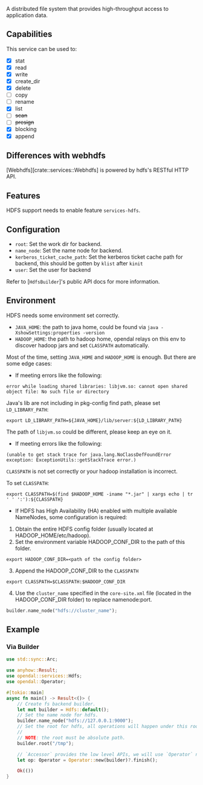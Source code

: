 A distributed file system that provides high-throughput access to application data.

## Capabilities

This service can be used to:

- [x] stat
- [x] read
- [x] write
- [x] create_dir
- [x] delete
- [ ] copy
- [ ] rename
- [x] list
- [ ] ~~scan~~
- [ ] ~~presign~~
- [x] blocking
- [x] append

## Differences with webhdfs

[Webhdfs][crate::services::Webhdfs] is powered by hdfs's RESTful HTTP API.

## Features

HDFS support needs to enable feature `services-hdfs`.

## Configuration

- `root`: Set the work dir for backend.
- `name_node`: Set the name node for backend.
- `kerberos_ticket_cache_path`: Set the kerberos ticket cache path for backend, this should be gotten by `klist` after `kinit`
- `user`: Set the user for backend

Refer to [`HdfsBuilder`]'s public API docs for more information.

## Environment

HDFS needs some environment set correctly.

- `JAVA_HOME`: the path to java home, could be found via `java -XshowSettings:properties -version`
- `HADOOP_HOME`: the path to hadoop home, opendal relays on this env to discover hadoop jars and set `CLASSPATH` automatically.

Most of the time, setting `JAVA_HOME` and `HADOOP_HOME` is enough. But there are some edge cases:

- If meeting errors like the following:

```shell
error while loading shared libraries: libjvm.so: cannot open shared object file: No such file or directory
```

Java's lib are not including in pkg-config find path, please set `LD_LIBRARY_PATH`:

```shell
export LD_LIBRARY_PATH=${JAVA_HOME}/lib/server:${LD_LIBRARY_PATH}
```

The path of `libjvm.so` could be different, please keep an eye on it.

- If meeting errors like the following:

```shell
(unable to get stack trace for java.lang.NoClassDefFoundError exception: ExceptionUtils::getStackTrace error.)
```

`CLASSPATH` is not set correctly or your hadoop installation is incorrect.

To set `CLASSPATH`:
```shell
export CLASSPATH=$(find $HADOOP_HOME -iname "*.jar" | xargs echo | tr ' ' ':'):${CLASSPATH}
```

- If HDFS has High Availability (HA) enabled with multiple available NameNodes, some configuration is required:
1. Obtain the entire HDFS config folder (usually located at HADOOP_HOME/etc/hadoop).
2. Set the environment variable HADOOP_CONF_DIR to the path of this folder.
```shell
export HADOOP_CONF_DIR=<path of the config folder>
```
3. Append the HADOOP_CONF_DIR to the `CLASSPATH`
```shell
export CLASSPATH=$CLASSPATH:$HADOOP_CONF_DIR
```
4. Use the `cluster_name` specified in the `core-site.xml` file (located in the HADOOP_CONF_DIR folder) to replace namenode:port.

```rust
builder.name_node("hdfs://cluster_name");
```
## Example

### Via Builder

```rust
use std::sync::Arc;

use anyhow::Result;
use opendal::services::Hdfs;
use opendal::Operator;

#[tokio::main]
async fn main() -> Result<()> {
    // Create fs backend builder.
    let mut builder = Hdfs::default();
    // Set the name node for hdfs.
    builder.name_node("hdfs://127.0.0.1:9000");
    // Set the root for hdfs, all operations will happen under this root.
    //
    // NOTE: the root must be absolute path.
    builder.root("/tmp");

    // `Accessor` provides the low level APIs, we will use `Operator` normally.
    let op: Operator = Operator::new(builder)?.finish();

    Ok(())
}
```
